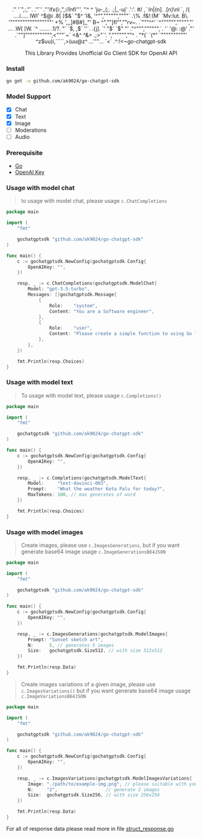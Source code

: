 <div align="center">
                                                                           .''            
                  '`",:,"`.                                                .''`'          
           .'''ifx{i:,",:i1nfi'''.                                         ''^ ^          
         'ju-_(;.           .;|_-uj'                                  .':'.               
         #/ ,` In|(n]. .[n)\nI `, /{                                ....i.....            
         lWI' ^$@i .8[ }$&` "$^ 'I&,                            '^"","""""",""""`         
          .\% .f&!:(M` `Mv:Iut. B\.                            '"""""""""""""""""'        
           +%   ',,,]#B#],,"'   B~                            ^",""]fl"",""<f+,,""`       
           ~8     `8_i-i_8'     %<                 ``^^^`'   ^x:,,",:""""""";,"""ix'      
           +8     'j|{[{rv'     %~                 `^::"`'   .-<,;;;!;i~lI,,,^^""l~       
          ,M%       .x|r.       BM,         ^,     '^"""^`     ',,,,""",;,""""""".        
         r@$*                   M$@-       >rv~.   .`"""^^'     `^"""""",""""","'  ...    
          .W[                   [W.         `^      .......           .1/?.         "`    
          `$,                   ,$`                    ''`.           .{j].         `'    
          "$`                   `$"                       "'     ."^""","""""",`.   '`    
          '@:                   :@'                       ."' .`""]""""""""""",<"""`~`    
           <&^                 ^&>                         .;>"`'. ","""""",""^    .      
            "*(`             `(*"                                  `""""""""""'           
            ^z$uu)i,`````,>(uu@z^                                   ...''''...            
            `<`  .^:!<~<!:`.  `<`                                                         
    <h2>go-chatgpt-sdk</h2>
    <p>This Library Provides Unofficial Go Client SDK for OpenAI API</p>
</div>

### Install

```bash
go get -u github.com/ak9024/go-chatgpt-sdk
```

### Model Support

- [x] Chat
- [x] Text
- [x] Image
- [ ] Moderations
- [ ] Audio

### Prerequisite

- [Go](https://go.dev/doc/install)
- [OpenAI Key](https://platform.openai.com/account/api-keys)

### Usage with model chat

> to usage with model chat, please usage `c.ChatCompletions`

```go
package main

import (
	"fmt"

	gochatgptsdk "github.com/ak9024/go-chatgpt-sdk"
)

func main() {
	c := gochatgptsdk.NewConfig(gochatgptsdk.Config{
		OpenAIKey: "",
	})

	resp, _ := c.ChatCompletions(gochatgptsdk.ModelChat{
		Model: "gpt-3.5-turbo",
		Messages: []gochatgptsdk.Message{
			{
				Role:    "system",
				Content: "You are a Software engineer",
			},
			{
				Role:    "user",
				Content: "Please create a simple function to using Go language",
			},
		},
	})

	fmt.Println(resp.Choices)
}
```

### Usage with model text

> To usage with model text, please usage `c.Completions()`

```go
package main

import (
	"fmt"

	gochatgptsdk "github.com/ak9024/go-chatgpt-sdk"
)

func main() {
	c := gochatgptsdk.NewConfig(gochatgptsdk.Config{
		OpenAIKey: "",
	})

	resp, _ := c.Completions(gochatgptsdk.ModelText{
		Model:     "text-davinci-003",
		Prompt:    "What the weather Kota Palu for today?",
		MaxTokens: 100, // max generates of word
	})

	fmt.Println(resp.Choices)
}
```

### Usage with model images

> Create images, please use `c.ImagesGenerations`, but if you want generate base64 image usage `c.ImageGenerationsB64JSON`

```go
package main

import (
	"fmt"

	gochatgptsdk "github.com/ak9024/go-chatgpt-sdk"
)

func main() {
	c := gochatgptsdk.NewConfig(gochatgptsdk.Config{
		OpenAIKey: "",
	})

	resp, _ := c.ImagesGenerations(gochatgptsdk.ModelImages{
		Prompt: "Sunset sketch art",
		N:      5, // generates 5 images
		Size:   gochatgptsdk.Size512, // with size 512x512
	})

	fmt.Println(resp.Data)
}
```

> Create images variations of a given image, please use `c.ImagesVariations()` but if you want generate base64 image usage `c.ImageVariationsB64JSON`

```go
package main

import (
	"fmt"

	gochatgptsdk "github.com/ak9024/go-chatgpt-sdk"
)

func main() {
	c := gochatgptsdk.NewConfig(gochatgptsdk.Config{
		OpenAIKey: "",
	})

	resp, _ := c.ImagesVariations(gochatgptsdk.ModelImagesVariations{
		Image: "./path/to/example-img.png", // please suitable with your path image
		N:     "2",                  // generate 2 images
		Size:  gochatgptsdk.Size256, // with size 256x256
	})

	fmt.Println(resp.Data)
}
```

For all of response data please read more in file [struct_response.go](./struct_response.go)
